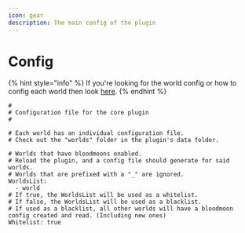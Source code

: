 ```yaml
---
icon: gear
description: The main config of the plugin
---
```


# Config

{% hint style="info" %}
If you're looking for the world config or how to config each world then look [here](world-configs.md).
{% endhint %}

```
#
# Configuration file for the core plugin
#

# Each world has an individual configuration file.
# Check out the "worlds" folder in the plugin's data folder.

# Worlds that have bloodmoons enabled.
# Reload the plugin, and a config file should generate for said worlds.
# Worlds that are prefixed with a "_" are ignored.
WorldsList:
  - world
# If true, the WorldsList will be used as a whitelist.
# If false, the WorldsList will be used as a blacklist.
# If used as a blacklist, all other worlds will have a bloodmoon config created and read. (Including new ones)
Whitelist: true
```

